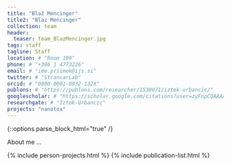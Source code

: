 ```yaml
---
title: "Blaž Mencinger"
title2: "Blaz Mencinger"
collection: team
header:
  teaser: team_BlazMencinger.jpg
tags: staff
tagline: Staff
location: # "Room 109"
phone: # "+386 1 4773226"
email: # "ime.priimek@ijs.si"
twitter: # "StrancarLab"
orcid: # "0000-0001-8032-132X"
publons: # "https://publons.com/researcher/1538071/iztok-urbancic/"
googlescholar: # "https://scholar.google.com/citations?user=zyFnpCQAAAAJ"
researchgate: # "Iztok-Urbancic"
projects: "nanotox"
---
```


{::options parse_block_html="true" /}

About me ...


{% include person-projects.html %}
{% include publication-list.html %}